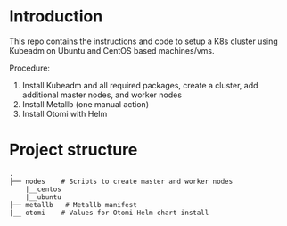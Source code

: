 # Introduction
This repo contains the instructions and code to setup a K8s cluster using Kubeadm on Ubuntu and CentOS based machines/vms.

Procedure:

1. Install Kubeadm and all required packages, create a cluster, add additional master nodes, and worker nodes
2. Install Metallb (one manual action)
3. Install Otomi with Helm

# Project structure
```
.
├── nodes    # Scripts to create master and worker nodes
    |__centos
    |__ubuntu
├── metallb   # Metallb manifest
|__ otomi    # Values for Otomi Helm chart install

